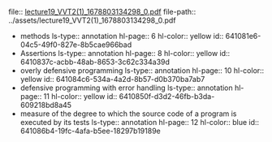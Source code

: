 file:: [lecture19_VVT2(1)_1678803134298_0.pdf](../assets/lecture19_VVT2(1)_1678803134298_0.pdf)
file-path:: ../assets/lecture19_VVT2(1)_1678803134298_0.pdf

- methods 
  ls-type:: annotation
  hl-page:: 6
  hl-color:: yellow
  id:: 641081e6-04c5-49f0-827e-8b5cae966bad
- Assertions
  ls-type:: annotation
  hl-page:: 8
  hl-color:: yellow
  id:: 6410837c-acbb-48ab-8653-3c62c334a39d
- overly defensive programming
  ls-type:: annotation
  hl-page:: 10
  hl-color:: yellow
  id:: 641084c6-534a-4a2d-8b57-d0b370ba7ab7
- defensive programming with error handling
  ls-type:: annotation
  hl-page:: 11
  hl-color:: yellow
  id:: 6410850f-d3d2-46fb-b3da-609218bd8a45
- measure of the degree to which the source code of a program is executed by its tests
  ls-type:: annotation
  hl-page:: 12
  hl-color:: blue
  id:: 641086b4-19fc-4afa-b5ee-18297b19189e